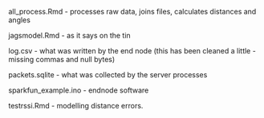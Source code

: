 all_process.Rmd - processes raw data, joins files, calculates distances and angles

jagsmodel.Rmd - as it says on the tin

log.csv - what was written by the end node (this has been cleaned a little - missing commas and null bytes)

packets.sqlite - what was collected by the server processes

sparkfun_example.ino - endnode software

testrssi.Rmd - modelling distance errors.